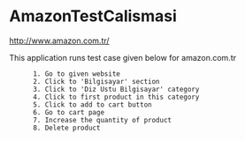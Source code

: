 # AmazonTestCalismasi
http://www.amazon.com.tr/

This application runs test case given below for amazon.com.tr

```
      1. Go to given website
      2. Click to 'Bilgisayar' section
      3. Click to 'Diz Ustu Bilgisayar' category
      4. Click to first product in this category
      5. Click to add to cart button
      6. Go to cart page
      7. Increase the quantity of product
      8. Delete product
```
